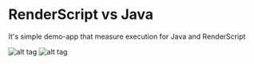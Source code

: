 # RenderScript vs Java

It's simple demo-app that measure execution for Java and RenderScript

![alt tag](https://s10.postimg.org/8gtksxj3t/device_2016_08_25_143855.png)
![alt tag](https://s9.postimg.org/5eh4fnxqn/device_2016_08_25_143917.png)
